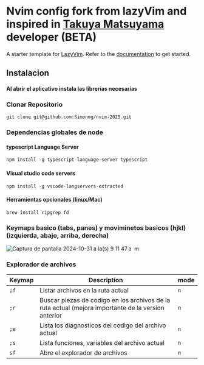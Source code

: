 # Nvim config fork from lazyVim and inspired in [Takuya Matsuyama](https://www.devas.life/) developer (BETA)

A starter template for [LazyVim](https://github.com/LazyVim/LazyVim).
Refer to the [documentation](https://lazyvim.github.io/installation) to get started.

## Instalacion
#### Al abrir el aplicativo instala las librerias necesarias
### Clonar Repositorio
``` git clone git@github.com:Simonmg/nvim-2025.git ```

### Dependencias globales de node

#### typescript Language Server
``` npm install -g typescript-language-server typescript ```
#### Visual studio code servers
``` npm install -g vscode-langservers-extracted ```
#### Herramientas opcionales (linux/Mac)
``` brew install ripgrep fd ```

### Keymaps basico (tabs, panes) y moviminetos basicos (hjkl) (izquierda, abajo, arriba, derecha)
![Captura de pantalla 2024-10-31 a la(s) 9 11 47 a  m](https://github.com/user-attachments/assets/67cccae5-dec6-4fed-ad7a-d0681f15cc26)

### Explorador de archivos
| Keymap   | Description                                                                                         | mode    |
|----------|-----------------------------------------------------------------------------------------------------|---------|
| ```;f``` | Listar archivos en la ruta actual                                                                   | ```n``` |
| ```;r``` | Buscar piezas de codigo en los archivos de la ruta actual (mejora importante de la version anterior | ```n``` |
| ```;e``` | Lista los diagnosticos del codigo del archivo actual                                                | ```n``` |
| ```;s``` | Lista funciones, variables del archivo actual                                                       | ```n``` |
| ```sf``` | Abre el explorador de archivos                                                                      | ```n``` |
